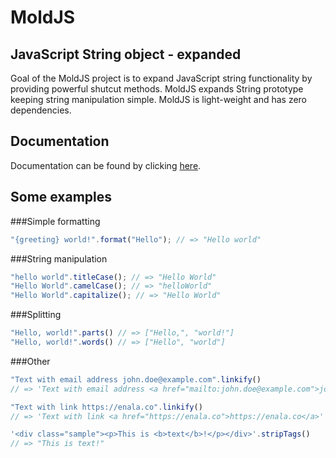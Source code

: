 # MoldJS

## JavaScript String object - expanded

Goal of the MoldJS project is to expand JavaScript string functionality by providing powerful shutcut methods. MoldJS expands String prototype keeping string manipulation simple. MoldJS is light-weight and has zero dependencies.

## Documentation

Documentation can be found by clicking [here](https://github.com/juhoen/moldjs/blob/master/DOCUMENTATION.md).

## Some examples

###Simple formatting

```js
"{greeting} world!".format("Hello"); // => "Hello world"
```

###String manipulation

```js
"hello world".titleCase(); // => "Hello World"
"Hello World".camelCase(); // => "helloWorld"
"Hello World".capitalize(); // => "Hello World"
```

###Splitting
```js
"Hello, world!".parts() // => ["Hello,", "world!"]
"Hello, world!".words() // => ["Hello", "world"]
```

###Other
```js
"Text with email address john.doe@example.com".linkify()
// => 'Text with email address <a href="mailto:john.doe@example.com">john.doe@example.com</a>'

"Text with link https://enala.co".linkify()
// => 'Text with link <a href="https://enala.co">https://enala.co</a>'

'<div class="sample"><p>This is <b>text</b>!</p></div>'.stripTags()
// => "This is text!"
```